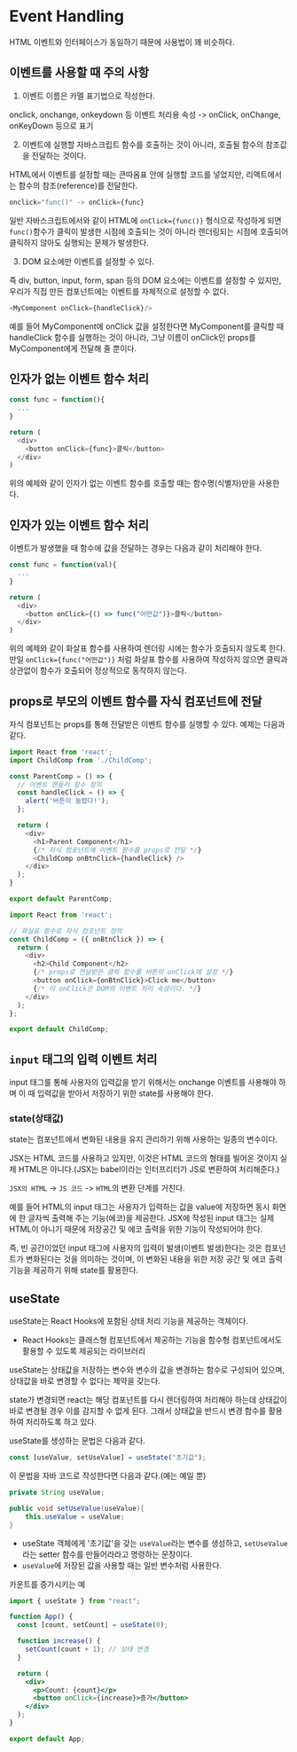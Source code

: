 # Event Handling
HTML 이벤트와 인터페이스가 동일하기 때문에 사용법이 꽤 비슷하다.

## 이벤트를 사용할 때 주의 사항

1. 이벤트 이름은 카멜 표기법으로 작성한다.

onclick, onchange, onkeydown 등 이벤트 처리용 속성 -> onClick, onChange, onKeyDown 등으로 표기


2. 이벤트에 실행할 자바스크립트 함수를 호출하는 것이 아니라, 호출될 함수의 참조값을 전달하는 것이다.

HTML에서 이벤트를 설정할 때는 큰따옴표 안에 실행할 코드를 넣었지만, 리액트에서는 함수의 참조(reference)를 전달한다.

```javascript
onclick="func()" -> onClick={func}
```

일반 자바스크립트에서와 같이 HTML에 ```onClick={func()}``` 형식으로 작성하게 되면 ```func()```함수가 클릭이 발생한 시점에 호출되는 것이 아니라 렌더링되는 시점에 호출되어 클릭하지 않아도 실행되는 문제가 발생한다.


3. DOM 요소에만 이벤트를 설정할 수 있다.

즉 div, button, input, form, span 등의 DOM 요소에는 이벤트를 설정할 수 있지만, 우리가 직접 만든 컴포넌트에는 이벤트를 자체적으로 설정할 수 없다.

```javascript
<MyComponent onClick={handleClick}/>
```

예를 들어 MyComponent에 onClick 값을 설정한다면 MyComponent를 클릭할 때 handleClick 함수를 실행하는 것이 아니라, 그냥 이름이 onClick인 props를 MyComponent에게 전달해 줄 뿐이다.


## 인자가 없는 이벤트 함수 처리

```javascript
const func = function(){
  ...
}

return (
  <div>
    <button onClick={func}>클릭</button>
  </div>
)
```

위의 예제와 같이 인자가 없는 이벤트 함수를 호출할 때는 함수명(식별자)만을 사용한다.

## 인자가 있는 이벤트 함수 처리
이벤트가 발생했을 때 함수에 값을 전달하는 경우는 다음과 같이 처리해야 한다.

```javascript
const func = function(val){
  ...
}

return (
  <div>
    <button onClick={() => func("어떤값")}>클릭</button>
  </div>
)
```

위의 예제와 같이 화살표 함수를 사용하여 렌더링 시에는 함수가 호출되지 않도록 한다. 만일 ```onClick={func("어떤값")}``` 처럼 화살표 함수를 사용하여 작성하지 않으면 클릭과 상관없이 함수가 호출되어 정상적으로 동작하지 않는다.

## props로 부모의 이벤트 함수를 자식 컴포넌트에 전달
자식 컴포넌트는 props를 통해 전달받은 이벤트 함수를 실행할 수 있다. 예제는 다음과 같다.

```javascript
import React from 'react';
import ChildComp from './ChildComp';

const ParentComp = () => {
  // 이벤트 핸들러 함수 정의
  const handleClick = () => {
    alert('버튼이 눌렸다!');
  };

  return (
    <div>
      <h1>Parent Component</h1>
      {/* 자식 컴포넌트에 이벤트 함수를 props로 전달 */}
      <ChildComp onBtnClick={handleClick} />
    </div>
  );
}

export default ParentComp;
```

```javascript
import React from 'react';

// 화살표 함수로 자식 컴포넌트 정의
const ChildComp = ({ onBtnClick }) => {
  return (
    <div>
      <h2>Child Component</h2>
      {/* props로 전달받은 클릭 함수를 버튼의 onClick에 설정 */}
      <button onClick={onBtnClick}>Click me</button>
      {/* 이 onClick은 DOM의 이벤트 처리 속성이다. */}
    </div>
  );
};

export default ChildComp;
```

## ``input`` 태그의 입력 이벤트 처리
input 태그를 통해 사용자의 입력값을 받기 위해서는 onchange 이벤트를 사용해야 하며 이 때 입력값을 받아서 저장하기 위한 state를 사용해야 한다.

### state(상태값)
state는 컴포넌트에서 변화된 내용을 유지 관리하기 위해 사용하는 일종의 변수이다. 

JSX는 HTML 코드를 사용하고 있지만, 이것은 HTML 코드의 형태를 빌어온 것이지 실제 HTML은 아니다.(JSX는 babel이라는 인터프리터가 JS로 변환하여 처리해준다.)

```JSX의 HTML``` -> ```JS 코드``` -> ```HTML```의 변환 단계를 거친다.

예를 들어 HTML의 input 태그는 사용자가 입력하는 값을 value에 저장하면 동시 화면에 한 글자씩 출력해 주는 기능(에코)을 제공한다. JSX에 작성된 input 태그는 실제 HTML이 아니기 때문에 저장공간 및 에코 출력을 위한 기능이 작성되어야 한다.

즉, 빈 공간이었던 input 태그에 사용자의 입력이 발생(이벤트 발생)한다는 것은 컴포넌트가 변화된다는 것을 의미하는 것이며, 이 변화된 내용을 위한 저장 공간 및 에코 출력 기능을 제공하기 위해 state를 활용한다.

## useState
useState는 React Hooks에 포함된 상태 처리 기능을 제공하는 객체이다.
- React Hooks는 클래스형 컴포넌트에서 제공하는 기능을 함수형 컴포넌트에서도 활용할 수 있도록 제공되는 라이브러리

useState는 상태값을 저장하는 변수와 변수의 값을 변경하는 함수로 구성되어 있으며, 상태값을 바로 변경할 수 없다는 제약을 갖는다.

state가 변경되면 react는 해당 컴포넌트를 다시 렌더링하여 처리해야 하는데 상태값이 바로 변경될 경우 이를 감지할 수 없게 된다. 그래서 상태값을 반드시 변경 함수를 활용하여 처리하도록 하고 있다. 

useState를 생성하는 문법은 다음과 같다.

```javascript
const [useValue, setUseValue] = useState("초기값");
```

이 문법을 자바 코드로 작성한다면 다음과 같다.(예는 예일 뿐)

```java
private String useValue;

public void setUseValue(useValue){
    this.useValue = useValue;
}
```

- useState 객체에게 '초기값'을 갖는 `useValue`라는 변수를 생성하고, `setUseValue`라는 setter 함수를 만들어라라고 명령하는 문장이다.
- `useValue`에 저장된 값을 사용할 때는 일반 변수처럼 사용한다.

카운트를 증가시키는 예
```jsx
import { useState } from "react";

function App() {
  const [count, setCount] = useState(0);

  function increase() {
    setCount(count + 1); // 상태 변경
  }

  return (
    <div>
      <p>Count: {count}</p>
      <button onClick={increase}>증가</button>
    </div>
  );
}

export default App;
```

